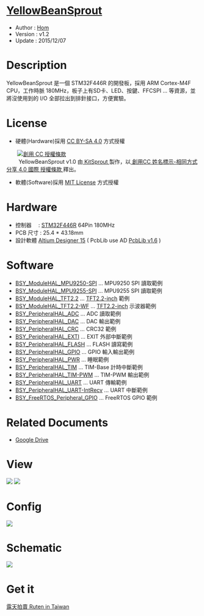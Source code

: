 [YellowBeanSprout](https://github.com/KitSprout/YellowBeanSprout)
========
* Author  : [Hom](https://github.com/Hom-Wang)
* Version : v1.2
* Update  : 2015/12/07

Description
========
YellowBeanSprout 是一個 STM32F446R 的開發板，採用 ARM Cortex-M4F CPU，工作時脈 180MHz，板子上有SD卡、LED、按鍵、FFCSPI ... 等資源，並將沒使用到的 I/O 全部拉出到排針接口，方便實驗。

License
========
* 硬體(Hardware)採用 [CC BY-SA 4.0](http://creativecommons.org/licenses/by-sa/4.0/deed.zh_TW) 方式授權 
  
　　<a rel="license" href="http://creativecommons.org/licenses/by-sa/4.0/deed.zh_TW"><img alt="創用 CC 授權條款" style="border-width:0" src="http://i.creativecommons.org/l/by-sa/3.0/tw/80x15.png" /></a>  
　　<span xmlns:dct="http://purl.org/dc/terms/" property="dct:title"> YellowBeanSprout v1.0 </span>由<a xmlns:cc="http://creativecommons.org/ns#" href="https://github.com/KitSprout" property="cc:attributionName" rel="cc:attributionURL"> KitSprout </a>製作，以<a rel="license" href="http://creativecommons.org/licenses/by-sa/4.0/deed.zh_TW"> 創用CC 姓名標示-相同方式分享 4.0 國際 授權條款 </a>釋出。  


* 軟體(Software)採用 [MIT License](http://opensource.org/licenses/MIT) 方式授權  

Hardware
========
* 控制器　 : [STM32F446R](http://www.st.com/web/catalog/mmc/FM141/SC1169/SS1577/LN1875) 64Pin 180MHz
* PCB 尺寸 : 25.4 * 43.18mm
* 設計軟體 [Altium Designer 15](http://www.altium.com/en/products/altium-designer) ( PcbLib use AD [PcbLib v1.6](https://github.com/KitSprout/AltiumDesigner_PcbLibrary/releases/tag/v1.6) )  

Software
========
* [BSY_ModuleHAL_MPU9250-SPI](https://github.com/KitSprout/YellowBeanSprout/tree/master/Software/BSY_ModuleHAL_MPU9250-SPI) ... MPU9250 SPI 讀取範例
* [BSY_ModuleHAL_MPU9255-SPI](https://github.com/KitSprout/YellowBeanSprout/tree/master/Software/BSY_ModuleHAL_MPU9255-SPI) ... MPU9255 SPI 讀取範例
* [BSY_ModuleHAL_TFT2.2](https://github.com/KitSprout/YellowBeanSprout/tree/master/Software/BSY_ModuleHAL_TFT2.2) ... [TFT2.2-inch](https://github.com/KitSprout/TFT_2.2-inch) 範例
* [BSY_ModuleHAL_TFT2.2-WF](https://github.com/KitSprout/YellowBeanSprout/tree/master/Software/BSY_ModuleHAL_TFT2.2-WF) ... [TFT2.2-inch](https://github.com/KitSprout/TFT_2.2-inch) 示波器範例
* [BSY_PeripheralHAL_ADC](https://github.com/KitSprout/YellowBeanSprout/tree/master/Software/BSY_PeripheralHAL_ADC) ... ADC 讀取範例
* [BSY_PeripheralHAL_DAC](https://github.com/KitSprout/YellowBeanSprout/tree/master/Software/BSY_PeripheralHAL_DAC) ... DAC 輸出範例
* [BSY_PeripheralHAL_CRC](https://github.com/KitSprout/YellowBeanSprout/tree/master/Software/BSY_PeripheralHAL_CRC) ... CRC32 範例
* [BSY_PeripheralHAL_EXTI](https://github.com/KitSprout/YellowBeanSprout/tree/master/Software/BSY_PeripheralHAL_EXTI) ... EXIT 外部中斷範例
* [BSY_PeripheralHAL_FLASH](https://github.com/KitSprout/YellowBeanSprout/tree/master/Software/BSY_PeripheralHAL_FLASH) ... FLASH 讀寫範例
* [BSY_PeripheralHAL_GPIO](https://github.com/KitSprout/YellowBeanSprout/tree/master/Software/BSY_PeripheralHAL_GPIO) ... GPIO 輸入輸出範例
* [BSY_PeripheralHAL_PWR](https://github.com/KitSprout/YellowBeanSprout/tree/master/Software/BSY_PeripheralHAL_PWR) ... 睡眠範例
* [BSY_PeripheralHAL_TIM](https://github.com/KitSprout/YellowBeanSprout/tree/master/Software/BSY_PeripheralHAL_TIM) ... TIM-Base 計時中斷範例
* [BSY_PeripheralHAL_TIM-PWM](https://github.com/KitSprout/YellowBeanSprout/tree/master/Software/BSY_PeripheralHAL_TIM-PWM) ... TIM-PWM 輸出範例
* [BSY_PeripheralHAL_UART](https://github.com/KitSprout/YellowBeanSprout/tree/master/Software/BSY_PeripheralHAL_UART) ... UART 傳輸範例
* [BSY_PeripheralHAL_UART-IntRecv](https://github.com/KitSprout/YellowBeanSprout/tree/master/Software/BSY_PeripheralHAL_UART-IntRecv) ... UART 中斷範例
* [BSY_FreeRTOS_Peripheral_GPIO](https://github.com/KitSprout/YellowBeanSprout/tree/master/Software/BSY_FreeRTOS_Peripheral_GPIO) ... FreeRTOS GPIO 範例

Related Documents
========
* [Google Drive](https://goo.gl/jY9T3I)

View
========
<img src="https://lh3.googleusercontent.com/-a6p-hFY2NtM/Vglsn3AxnxI/AAAAAAAAOGY/REeJanpPXnE/s1200-Ic42/DSC_0032.jpg" />
<img src="https://lh3.googleusercontent.com/-xxDO17aMR_Q/VgubiCQzDBI/AAAAAAAAOHo/js9KSuagLqo/s1200-Ic42/DSC_0004.jpg" />

Config
========
<img src="https://lh3.googleusercontent.com/-acQQZ4D0YxM/VgryJwbgv1I/AAAAAAAAOHQ/vHanOgteBDQ/s1200-Ic42/Config_v1.2.png" />

Schematic
========
<img src="https://lh3.googleusercontent.com/-S5mc7cZ6Evw/VgZMs0_GSDI/AAAAAAAAOBY/YIZz0TqZDYU/s1200-Ic42/Sch_YellowBeanSprout_v1.2.png" />

Get it
========
[露天拍賣 Ruten in Taiwan](http://goods.ruten.com.tw/item/show?21540770783936)
